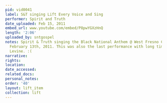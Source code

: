 ```yaml
---
pid: vid0041
label: S&T singing Lift Every Voice and Sing
performer: Spirit and Truth
date_uploaded: Feb 15, 2011
embed_url: www.youtube.com/embed/P8pwYGXzHnQ
length: '2:06'
uploaded_by: sntgospel
notes: Spirit & Truth singing the Black National Anthem @ West Fresno Christian Center
  February 13th, 2011. This was also the last performance with long time member Bianca
  Levine. :(
narrative: 
rights: 
location: 
date_accessed: 
related_docs: 
personal_notes: 
order: '40'
layout: lift_item
collection: lift
---
```

